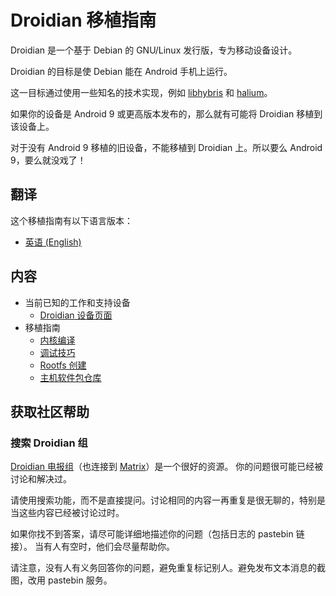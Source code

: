 Droidian 移植指南
======================

Droidian 是一个基于 Debian 的 GNU/Linux 发行版，专为移动设备设计。

Droidian 的目标是使 Debian 能在 Android 手机上运行。

这一目标通过使用一些知名的技术实现，例如 [libhybris](https://github.com/libhybris/libhybris) 和 [halium](https://halium.org)。

如果你的设备是 Android 9 或更高版本发布的，那么就有可能将 Droidian 移植到该设备上。

对于没有 Android 9 移植的旧设备，不能移植到 Droidian 上。所以要么 Android 9，要么就没戏了！

翻译
----
这个移植指南有以下语言版本：
* [英语 (English)](https://github.com/droidian/porting-guide/tree/master)

内容
--------

* 当前已知的工作和支持设备
  * [Droidian 设备页面](https://devices.droidian.org)
* 移植指南
  * [内核编译](./kernel-compilation.md)
  * [调试技巧](./debugging-tips.md)
  * [Rootfs 创建](./rootfs-creation.md)
  * [主机软件包仓库](./host-package-repo.md)

获取社区帮助
----------------------

### 搜索 Droidian 组

[Droidian 电报组](https://t.me/DroidianLinux/)（也连接到 [Matrix](https://matrix.to/#/%23droidian:matrix.org)）是一个很好的资源。
你的问题很可能已经被讨论和解决过。

请使用搜索功能，而不是直接提问。讨论相同的内容一再重复是很无聊的，特别是当这些内容已经被讨论过时。

如果你找不到答案，请尽可能详细地描述你的问题（包括日志的 pastebin 链接）。
当有人有空时，他们会尽量帮助你。

请注意，没有人有义务回答你的问题，避免重复标记别人。避免发布文本消息的截图，改用 pastebin 服务。
